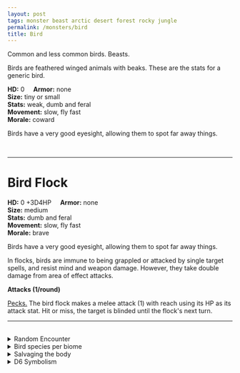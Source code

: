 ```yaml
---
layout: post
tags: monster beast arctic desert forest rocky jungle
permalink: /monsters/bird
title: Bird
---
```


Common and less common birds. Beasts.

Birds are feathered winged animals with beaks. These are the stats for a generic bird.

**HD:** 0  &nbsp; &nbsp;  **Armor:** none <br>
**Size:** tiny or small <br>
**Stats:** weak, dumb and feral<br>
**Movement:** slow, fly fast <br>
**Morale:** coward <br>

Birds have a very good eyesight, allowing them to spot far away things.

<br>

---

# Bird Flock

**HD:** 0 +3D4HP  &nbsp; &nbsp;  **Armor:** none <br>
**Size:** medium <br>
**Stats:** dumb and feral<br>
**Movement:** slow, fly fast <br>
**Morale:** brave <br>

Birds have a very good eyesight, allowing them to spot far away things.

In flocks, birds are immune to being grappled or attacked by single target spells, and resist mind and weapon damage. However, they take double damage from area of effect attacks.

**Attacks (1/round)**

<ins>Pecks.</ins> The bird flock makes a melee attack (1) with reach using its HP as its attack stat. Hit or miss, the target is blinded until the flock's next turn.
<br>

---

<br> 

<details markdown="1">
<summary>Random Encounter</summary>

1. **Monster:** 1D4 bird flocks or 1 bird
1. **Lair:** Hard to reach nests hidden in the landscape. There are 1D12-1 eggs. <br>	&nbsp; OR <br>	**Omen:** Bird song, close.
1. **Spoor:** 1D4 birds flying around.
1. **Tracks:** Bird song, far.
1. **Trace:** An object soiled by guano.
1. **Trace:** A single bird, perched high.

</details>

<details markdown="1">
<summary>Bird species per biome</summary>

**Arctic**
1. Pinguin (flightless but fast swimmer)
1. Crow
1. Goose
1. Gull

**Desert**
1. Starling
1. Vulture
1. Raven
1. Small Cassowary (flightless but fast)

**Forest**
1. Sparrow
1. Crow
1. Magpie
1. Mixed Songbirds

**Hills**
1. Sparrow
1. Crow
1. Magpies
1. Vulture

**Jungle**
1. Parrots
1. Mixed Songbirds
1. Flamingos
1. Small Cassowary (flightless but fast)

**Mountains**
1. Crow
1. Vulture
1. Starling
1. Magpie

**Plains**
1. Crow
1. Vulture
1. Starling
1. Small Cassowary (flightless but fast)

**Swamp**
1. Crow
1. Vultures
1. Crane
1. Goose

**Urban**
1. Pigeon
1. Gull
1. Crow
1. Magpie

**Sea or Coast**
1. Gull
1. Pelican
1. Puffin
1. Cormoran
</details>

<details markdown="1">
<summary>Salvaging the body</summary>

4 birds are enough food for 1 day. A bird flock produces 1D4 rations.
</details>

<details markdown="1">
<summary>D6 Symbolism</summary>

In local cultures this beast is a symbol of ...

1. Music
1. Freedom
1. Peace
1. Sun
1. Love
1. Sacred 
</details>


